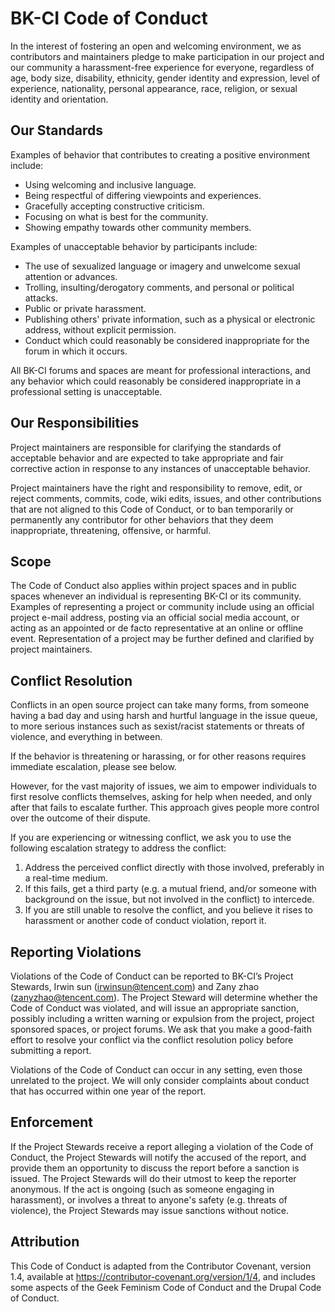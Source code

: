 # BK-CI Code of Conduct

In the interest of fostering an open and welcoming environment, we as
contributors and maintainers pledge to make participation in our project and our
community a harassment-free experience for everyone, regardless of age, body
size, disability, ethnicity, gender identity and expression, level of
experience, nationality, personal appearance, race, religion, or sexual identity
and orientation.

## Our Standards

Examples of behavior that contributes to creating a positive environment include:

*   Using welcoming and inclusive language.
*   Being respectful of differing viewpoints and experiences.
*   Gracefully accepting constructive criticism.
*   Focusing on what is best for the community.
*   Showing empathy towards other community members.

Examples of unacceptable behavior by participants include:

*   The use of sexualized language or imagery and unwelcome sexual attention or
    advances.
*   Trolling, insulting/derogatory comments, and personal or political attacks.
*   Public or private harassment.
*   Publishing others' private information, such as a physical or electronic
    address, without explicit permission.
*   Conduct which could reasonably be considered inappropriate for the forum in
    which it occurs.

All BK-CI forums and spaces are meant for professional interactions, and any behavior which could reasonably be 
considered inappropriate in a professional setting is unacceptable.


## Our Responsibilities

Project maintainers are responsible for clarifying the standards of acceptable behavior and are expected to take 
appropriate and fair corrective action in response to any instances of unacceptable behavior.

Project maintainers have the right and responsibility to remove, edit, or reject comments, commits, code, wiki edits, 
issues, and other contributions that are not aligned to this Code of Conduct, or to ban temporarily or permanently any 
contributor for other behaviors that they deem inappropriate, threatening, offensive, or harmful.


## Scope

The Code of Conduct also applies within project spaces and in public spaces whenever an individual is representing 
BK-CI or its community. Examples of representing a project or community include using an official project
e-mail address, posting via an official social media account, or acting as an appointed or de facto representative at
an online or offline event. Representation of a project may be further defined and clarified by project maintainers.

## Conflict Resolution

Conflicts in an open source project can take many forms, from someone having a bad day and using harsh and hurtful 
language in the issue queue, to more serious instances such as sexist/racist statements or threats of violence, 
and everything in between.

If the behavior is threatening or harassing, or for other reasons requires immediate escalation, please see below.

However, for the vast majority of issues, we aim to empower individuals to first resolve conflicts themselves, asking 
for help when needed, and only after that fails to escalate further. This approach gives people more control over 
the outcome of their dispute.

If you are experiencing or witnessing conflict, we ask you to use the following escalation strategy to address 
the conflict:

1.  Address the perceived conflict directly with those involved, preferably in a
    real-time medium.
2.  If this fails, get a third party (e.g. a mutual friend, and/or someone with
    background on the issue, but not involved in the conflict) to intercede.
3.  If you are still unable to resolve the conflict, and you believe it rises to
    harassment or another code of conduct violation, report it.

## Reporting Violations

Violations of the Code of Conduct can be reported to BK-CI’s Project Stewards, Irwin sun (irwinsun@tencent.com) 
and Zany zhao (zanyzhao@tencent.com). The Project Steward will determine whether the Code of Conduct was violated,
and will issue an appropriate sanction, possibly including a written warning or expulsion from the project,
project sponsored spaces, or project forums. We ask that you make a good-faith effort to resolve your conflict 
via the conflict resolution policy before submitting a report.

Violations of the Code of Conduct can occur in any setting, even those unrelated to the project. We will only consider 
complaints about conduct that has occurred within one year of the report.


## Enforcement

If the Project Stewards receive a report alleging a violation of the Code of Conduct, the Project Stewards will notify
the accused of the report, and provide them an opportunity to discuss the report before a sanction is issued. 
The Project Stewards will do their utmost to keep the reporter anonymous. If the act is ongoing 
(such as someone engaging in harassment), or involves a threat to anyone's safety (e.g. threats of violence), 
the Project Stewards may issue sanctions without notice.


## Attribution

This Code of Conduct is adapted from the Contributor Covenant, version 1.4, available at 
https://contributor-covenant.org/version/1/4, and includes some aspects of the Geek Feminism Code of Conduct and the 
Drupal Code of Conduct.
